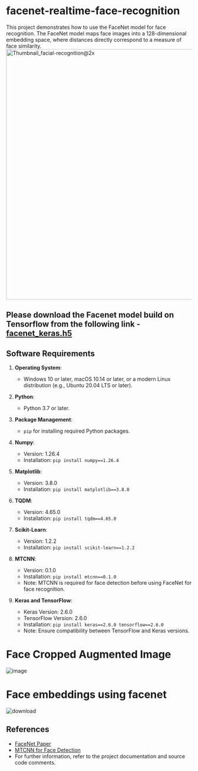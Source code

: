 # facenet-realtime-face-recognition
This project demonstrates how to use the FaceNet model for face recognition. The FaceNet model maps face images into a 128-dimensional embedding space, where distances directly correspond to a measure of face similarity.
<img width="680" alt="Thumbnail_facial-recognition@2x" src="https://github.com/wshuv-o/facenet-realtime-face-recognition/assets/100506316/82eaa575-ef43-4cd3-b8d9-241ec505f13e">
 
## Please download the Facenet model build on Tensorflow from the following link - [facenet_keras.h5](https://www.kaggle.com/datasets/rmamun/kerasfaceneth5)
## Software Requirements 
1. **Operating System**:
   - Windows 10 or later, macOS 10.14 or later, or a modern Linux distribution (e.g., Ubuntu 20.04 LTS or later).

2. **Python**:
   - Python 3.7 or later.

3. **Package Management**:
   - `pip` for installing required Python packages.

4. **Numpy**:
   - Version: 1.26.4
   - Installation: `pip install numpy==1.26.4`

5. **Matplotlib**:
   - Version: 3.8.0
   - Installation: `pip install matplotlib==3.8.0`

6. **TQDM**:
   - Version: 4.65.0
   - Installation: `pip install tqdm==4.65.0`

7. **Scikit-Learn**:
   - Version: 1.2.2
   - Installation: `pip install scikit-learn==1.2.2`

8. **MTCNN**:
   - Version: 0.1.0
   - Installation: `pip install mtcnn==0.1.0`
   - Note: MTCNN is required for face detection before using FaceNet for face recognition.

9. **Keras and TensorFlow**:
   - Keras Version: 2.6.0
   - TensorFlow Version: 2.6.0
   - Installation: `pip install keras==2.6.0 tensorflow==2.6.0`
   - Note: Ensure compatibility between TensorFlow and Keras versions.

# Face Cropped Augmented Image
![image](https://github.com/wshuv-o/facenet-realtime-face-recognition/assets/100506316/1a6cb7a1-d28b-4269-a10a-616e905235ec)

# Face embeddings using facenet

![download](https://github.com/wshuv-o/facenet-realtime-face-recognition/assets/100506316/c2ef8a22-1f7b-4e6e-9d0d-60294e522aa3)

## References
- [FaceNet Paper](https://arxiv.org/abs/1503.03832)
- [MTCNN for Face Detection](https://github.com/ipazc/mtcnn)
- For further information, refer to the project documentation and source code comments.

